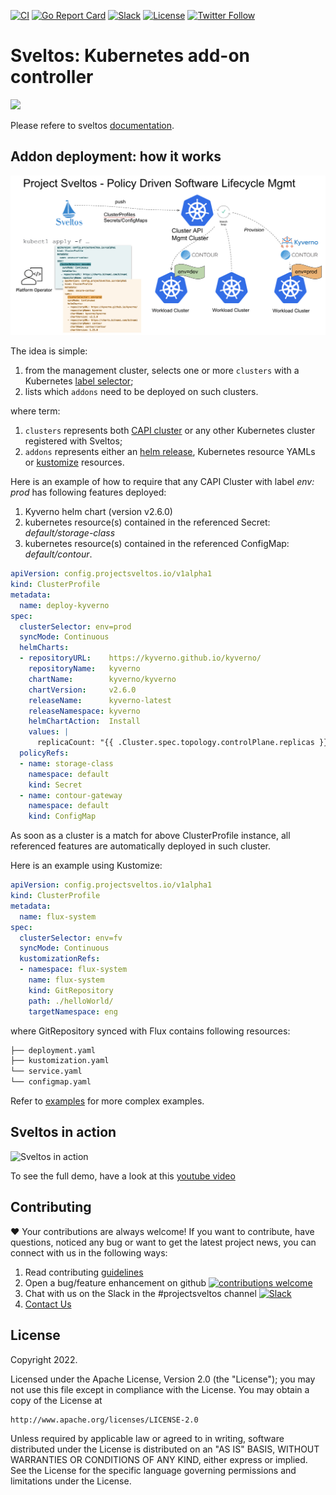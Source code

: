 [![CI](https://github.com/projectsveltos/addon-controller/actions/workflows/main.yaml/badge.svg)](https://github.com/projectsveltos/addon-controller/actions)
[![Go Report Card](https://goreportcard.com/badge/github.com/projectsveltos/addon-controller)](https://goreportcard.com/report/github.com/projectsveltos/addon-controller)
[![Slack](https://img.shields.io/badge/join%20slack-%23projectsveltos-brighteen)](https://join.slack.com/t/projectsveltos/shared_invite/zt-1hraownbr-W8NTs6LTimxLPB8Erj8Q6Q)
[![License](https://img.shields.io/badge/license-Apache-blue.svg)](LICENSE)
[![Twitter Follow](https://img.shields.io/twitter/follow/projectsveltos?style=social)](https://twitter.com/projectsveltos)

# Sveltos: Kubernetes add-on controller

<img src="https://raw.githubusercontent.com/projectsveltos/sveltos/main/docs/assets/logo.png" width="200">

Please refere to sveltos [documentation](https://projectsveltos.github.io/sveltos/).

## Addon deployment: how it works

![sveltos logo](./doc/sveltos.png)

The idea is simple:
1. from the management cluster, selects one or more `clusters` with a Kubernetes [label selector](https://kubernetes.io/docs/concepts/overview/working-with-objects/labels/#label-selectors);
2. lists which `addons` need to be deployed on such clusters.

where term:
1. `clusters` represents both [CAPI cluster](https://github.com/kubernetes-sigs/cluster-api/blob/main/api/v1beta1/cluster_types.go) or any other Kubernetes cluster registered with Sveltos;
2. `addons` represents either an [helm release](https://helm.sh), Kubernetes resource YAMLs or [kustomize](https://github.com/kubernetes-sigs/kustomize) resources.

Here is an example of how to require that any CAPI Cluster with label *env: prod* has following features deployed:
1. Kyverno helm chart (version v2.6.0)
2. kubernetes resource(s) contained in the referenced Secret: *default/storage-class*
3. kubernetes resource(s) contained in the referenced ConfigMap: *default/contour*.

```yaml
apiVersion: config.projectsveltos.io/v1alpha1
kind: ClusterProfile
metadata:
  name: deploy-kyverno
spec:
  clusterSelector: env=prod
  syncMode: Continuous
  helmCharts:
  - repositoryURL:    https://kyverno.github.io/kyverno/
    repositoryName:   kyverno
    chartName:        kyverno/kyverno
    chartVersion:     v2.6.0
    releaseName:      kyverno-latest
    releaseNamespace: kyverno
    helmChartAction:  Install
    values: |
      replicaCount: "{{ .Cluster.spec.topology.controlPlane.replicas }}"
  policyRefs:
  - name: storage-class
    namespace: default
    kind: Secret
  - name: contour-gateway
    namespace: default
    kind: ConfigMap
```

As soon as a cluster is a match for above ClusterProfile instance, all referenced features are automatically deployed in such cluster.

Here is an example using Kustomize:

```yaml
apiVersion: config.projectsveltos.io/v1alpha1
kind: ClusterProfile
metadata:
  name: flux-system
spec:
  clusterSelector: env=fv
  syncMode: Continuous
  kustomizationRefs:
  - namespace: flux-system
    name: flux-system
    kind: GitRepository
    path: ./helloWorld/
    targetNamespace: eng
```

where GitRepository synced with Flux contains following resources:

```bash
├── deployment.yaml
├── kustomization.yaml
└── service.yaml
└── configmap.yaml
```

Refer to [examples](./examples/) for more complex examples.

## Sveltos in action

![Sveltos in action](doc/SveltosOverview.gif)

To see the full demo, have a look at this [youtube video](https://youtu.be/Ai5Mr9haWKM)

## Contributing 

❤️ Your contributions are always welcome! If you want to contribute, have questions, noticed any bug or want to get the latest project news, you can connect with us in the following ways:

1. Read contributing [guidelines](CONTRIBUTING.md)
2. Open a bug/feature enhancement on github [![contributions welcome](https://img.shields.io/badge/contributions-welcome-brightgreen.svg?style=flat)](https://github.com/projectsveltos/addon-controller/issues)
3. Chat with us on the Slack in the #projectsveltos channel [![Slack](https://img.shields.io/badge/join%20slack-%23projectsveltos-brighteen)](https://join.slack.com/t/projectsveltos/shared_invite/zt-1hraownbr-W8NTs6LTimxLPB8Erj8Q6Q)
4. [Contact Us](mailto:support@projectsveltos.io)

## License

Copyright 2022.

Licensed under the Apache License, Version 2.0 (the "License");
you may not use this file except in compliance with the License.
You may obtain a copy of the License at

    http://www.apache.org/licenses/LICENSE-2.0

Unless required by applicable law or agreed to in writing, software
distributed under the License is distributed on an "AS IS" BASIS,
WITHOUT WARRANTIES OR CONDITIONS OF ANY KIND, either express or implied.
See the License for the specific language governing permissions and
limitations under the License.
